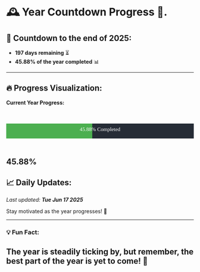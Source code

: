 
# &#x1F570; **Year Countdown Progress** &#x1F389;.

## &#x1F4C5; Countdown to the end of 2025:
- **197 days remaining** &#x23F3;
- **45.88% of the year completed** &#x1F4CA;

---

## &#x1F525; **Progress Visualization**:

**Current Year Progress:**

<br><br>
![Progress Bar](https://raw.githubusercontent.com/dayanidigv/year-countdown-progress/main/progress-bar.svg)
<br><br>

**45.88%**
---

## &#x1F4C8; **Daily Updates**:

_Last updated: **Tue Jun 17 2025**_

Stay motivated as the year progresses! &#x1F680;

--- 

### &#x1F4A1; **Fun Fact:**
The year is steadily ticking by, but remember, the best part of the year is yet to come! &#x1F31F;
---
